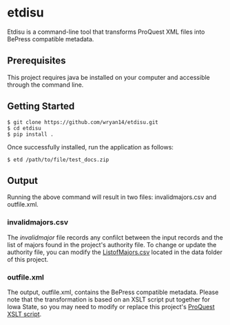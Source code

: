 etdisu
=========

Etdisu is a command-line tool that transforms ProQuest XML files into BePress compatible metadata.

Prerequisites
-------------

This project requires java be installed on your computer and accessible through the command line.


Getting Started
----------------

``` {.sourceCode .console}
$ git clone https://github.com/wryan14/etdisu.git
$ cd etdisu
$ pip install .
```

Once successfully installed, run the application as follows:

```{.sourceCode .console}
$ etd /path/to/file/test_docs.zip
```

Output
-------

Running the above command will result in two files: invalidmajors.csv and outfile.xml.  

### invalidmajors.csv

The *invalidmajor* file records any confilct between the input records and the list of majors found in the project's authority file.  To change or update the authority file, you can modify the [ListofMajors.csv](https://github.com/wryan14/etdisu/blob/master/etdisu/data/ListofMajors.csv) located in the data folder of this project.

### outfile.xml

The output, outfile.xml, contains the BePress compatible metadata.  Please note that the transformation is based on an XSLT script put together for Iowa State, so you may need to modify or replace this project's [ProQuest XSLT script](https://github.com/wryan14/etdisu/blob/master/etdisu/data/proquest_transform.xsl).
